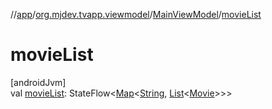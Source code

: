//[app](../../../index.md)/[org.mjdev.tvapp.viewmodel](../index.md)/[MainViewModel](index.md)/[movieList](movie-list.md)

# movieList

[androidJvm]\
val [movieList](movie-list.md): StateFlow&lt;[Map](https://kotlinlang.org/api/latest/jvm/stdlib/kotlin.collections/-map/index.html)&lt;[String](https://kotlinlang.org/api/latest/jvm/stdlib/kotlin/-string/index.html), [List](https://kotlinlang.org/api/latest/jvm/stdlib/kotlin.collections/-list/index.html)&lt;[Movie](../../org.mjdev.tvapp.data.local/-movie/index.md)&gt;&gt;&gt;
